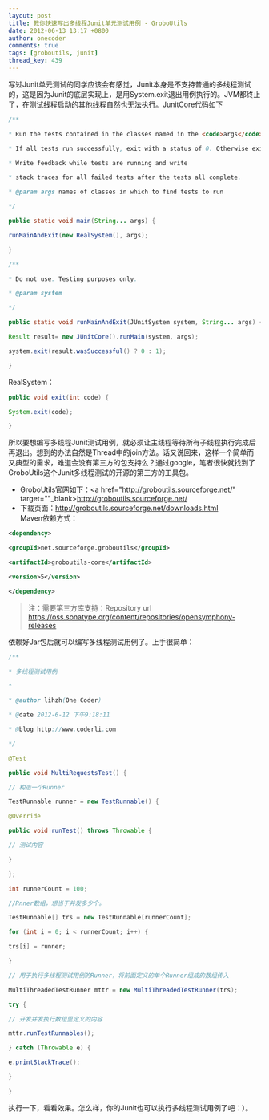 ```yaml
---
layout: post
title: 教你快速写出多线程Junit单元测试用例 - GroboUtils
date: 2012-06-13 13:17 +0800
author: onecoder
comments: true
tags: [groboutils, junit]
thread_key: 439
---
```


写过Junit单元测试的同学应该会有感觉，Junit本身是不支持普通的多线程测试的，这是因为Junit的底层实现上，是用System.exit退出用例执行的。JVM都终止了，在测试线程启动的其他线程自然也无法执行。JunitCore代码如下

```java
/**

* Run the tests contained in the classes named in the <code>args</code>.

* If all tests run successfully, exit with a status of 0. Otherwise exit with a status of 1.

* Write feedback while tests are running and write

* stack traces for all failed tests after the tests all complete.

* @param args names of classes in which to find tests to run

*/

public static void main(String... args) {

runMainAndExit(new RealSystem(), args);

}

/**

* Do not use. Testing purposes only.

* @param system

*/

public static void runMainAndExit(JUnitSystem system, String... args) {

Result result= new JUnitCore().runMain(system, args);

system.exit(result.wasSuccessful() ? 0 : 1);

}
```

RealSystem：

```java
public void exit(int code) {

System.exit(code);

}
```

所以要想编写多线程Junit测试用例，就必须让主线程等待所有子线程执行完成后再退出。想到的办法自然是Thread中的join方法。话又说回来，这样一个简单而又典型的需求，难道会没有第三方的包支持么？通过google，笔者很快就找到了GroboUtils这个Junit多线程测试的开源的第三方的工具包。
			
- GroboUtils官网如下：<a href="http://groboutils.sourceforge.net/" target=""_blank>http://groboutils.sourceforge.net/</a>
- 下载页面：<a href="http://groboutils.sourceforge.net/downloads.html" target="_blank">http://groboutils.sourceforge.net/downloads.html</a>			
Maven依赖方式：

```xml
<dependency>

<groupId>net.sourceforge.groboutils</groupId>

<artifactId>groboutils-core</artifactId>

<version>5</version>

</dependency>
```
			
>注：需要第三方库支持：Repository url https://oss.sonatype.org/content/repositories/opensymphony-releases

依赖好Jar包后就可以编写多线程测试用例了。上手很简单：

```java
/**

* 多线程测试用例

*

* @author lihzh(One Coder)

* @date 2012-6-12 下午9:18:11

* @blog http://www.coderli.com

*/

@Test

public void MultiRequestsTest() {

// 构造一个Runner

TestRunnable runner = new TestRunnable() {

@Override

public void runTest() throws Throwable {

// 测试内容

}

};

int runnerCount = 100;

//Rnner数组，想当于并发多少个。

TestRunnable[] trs = new TestRunnable[runnerCount];

for (int i = 0; i < runnerCount; i++) {

trs[i] = runner;

}

// 用于执行多线程测试用例的Runner，将前面定义的单个Runner组成的数组传入

MultiThreadedTestRunner mttr = new MultiThreadedTestRunner(trs);

try {

// 开发并发执行数组里定义的内容

mttr.runTestRunnables();

} catch (Throwable e) {

e.printStackTrace();

}

}
```
		
执行一下，看看效果。怎么样，你的Junit也可以执行多线程测试用例了吧：）。